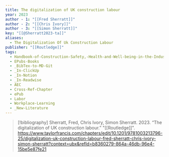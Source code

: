 ```yaml
---
title: The digitalization of UK construction labour
year: 2023
author - 1: "[[Fred Sherratt]]"
author - 2: "[[Chris Ivory]]"
author - 3: "[[Simon Sherratt]]"
key: "[[@Sherratt2023-ta]]"
aliases:
  - The Digitalization Of Uk Construction Labour
publisher: "[[Routledge]]"
tags:
  - Handbook-of-Construction-Safety,-Health-and-Well-being-in-the-Industry-4-Era
  - EPubs-Books
  - _BibTex-to-MD-Git
  - _In-ClickUp
  - _In-Notion
  - _In-Readwise
  - AEC
  - Cross-Ref-Chapter
  - ePub
  - Labor
  - Workplace-Learning
  - _New-Literature
---
```


> [!bibliography]
> Sherratt, Fred, Chris Ivory, Simon Sherratt. 2023. “The digitalization of UK construction labour.” "[[Routledge]]". https://www.taylorfrancis.com/chapters/edit/10.1201/9781003213796-25/digitalization-uk-construction-labour-fred-sherratt-chris-ivory-simon-sherratt?context=ubx&refId=b8360279-864a-46db-96e4-15be5e87fe21